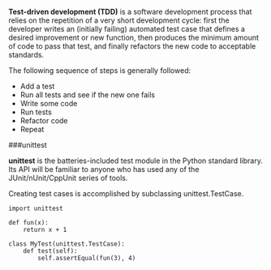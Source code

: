 <b>Test-driven development (TDD)</b> is a software development process that relies on the repetition of a very short development cycle: first the developer writes an (initially failing) automated test case that defines a desired improvement or new function, then produces the minimum amount of code to pass that test, and finally refactors the new code to acceptable standards.

The following sequence of steps is generally followed:

- Add a test
- Run all tests and see if the new one fails
- Write some code
- Run tests
- Refactor code
- Repeat


###unittest

<b>unittest</b> is the batteries-included test module in the Python standard library. Its API will be familiar to anyone who has used any of the JUnit/nUnit/CppUnit series of tools.

Creating test cases is accomplished by subclassing unittest.TestCase.

```
import unittest

def fun(x):
    return x + 1

class MyTest(unittest.TestCase):
    def test(self):
        self.assertEqual(fun(3), 4)
```
